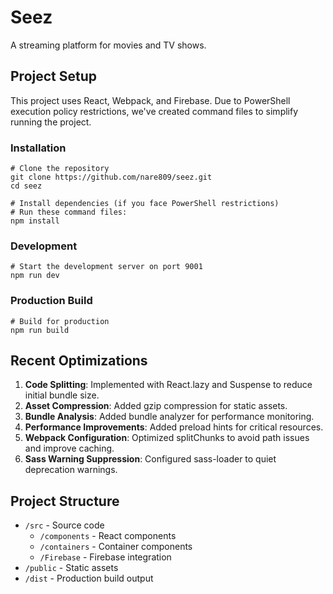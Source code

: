 # Seez

A streaming platform for movies and TV shows.

## Project Setup

This project uses React, Webpack, and Firebase. Due to PowerShell execution policy restrictions, we've created command files to simplify running the project.

### Installation

```
# Clone the repository
git clone https://github.com/nare809/seez.git
cd seez

# Install dependencies (if you face PowerShell restrictions)
# Run these command files:
npm install
```

### Development

```
# Start the development server on port 9001
npm run dev
```

### Production Build

```
# Build for production
npm run build
```

## Recent Optimizations

1. **Code Splitting**: Implemented with React.lazy and Suspense to reduce initial bundle size.
2. **Asset Compression**: Added gzip compression for static assets.
3. **Bundle Analysis**: Added bundle analyzer for performance monitoring.
4. **Performance Improvements**: Added preload hints for critical resources.
5. **Webpack Configuration**: Optimized splitChunks to avoid path issues and improve caching.
6. **Sass Warning Suppression**: Configured sass-loader to quiet deprecation warnings.

## Project Structure

- `/src` - Source code
  - `/components` - React components
  - `/containers` - Container components
  - `/Firebase` - Firebase integration
- `/public` - Static assets
- `/dist` - Production build output 
